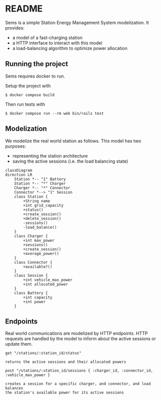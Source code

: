 # README

Sems is a simple Station Energy Management System modelization. It provides:
- a model of a fast-charging station
- a HTTP interface to interact with this model
- a load-balancing algorithm to optimize power allocation

## Running the project

Sems requires docker to run.

Setup the project with

```
$ docker compose build
```

Then run tests with

```
$ docker compose run --rm web bin/rails test
```

## Modelization

We modelize the real world station as follows. This model has two purposes:
- representing the station architecture
- saving the active sessions (i.e. the load balancing state)

```mermaid
classDiagram
direction LR
    Station *-- "1" Battery
    Station *-- "*" Charger
    Charger *-- "*" Connector
    Connector *--> "1" Session
    class Station {
        +String name
        +int grid_capacity
        +status()
        +create_session()
        +delete_session()
        -sessions()
        -load_balance()
    }
    class Charger {
        +int max_power
        +sessions()
        +create_session()
        +average_power()
    }
    class Connector {
        +available?()
    }
    class Session {
        +int vehicle_max_power
        +int allocated_power
    }
    class Battery {
        +int capacity
        +int power
    }
```

## Endpoints

Real world communications are modelized by HTTP endpoints. HTTP requests are handled by the model to inform about the active sessions or update them.

```
get "/stations/:station_id/status"

returns the active sessions and their allocated powers
```

```
post "/stations/:station_id/sessions { :charger_id, :connector_id, :vehicle_max_power }

creates a session for a specific charger, and connector, and load balances
the station's available power for its active sessions
```
